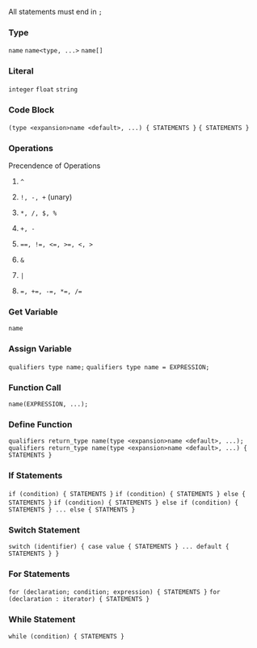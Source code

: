 All statements must end in `;`

### Type

`name`
`name<type, ...>`
`name[]`

### Literal

`integer`
`float`
`string`

### Code Block

`(type <expansion>name <default>, ...) { STATEMENTS }`
`{ STATEMENTS }`

### Operations

Precendence of Operations

1. `^`

2. `!, -, +` (unary)

3. `*, /, $, %`

4. `+, -`

5. `==, !=, <=, >=, <, >`

6. `&`

7. `|`

8. `=, +=, -=, *=, /=`

### Get Variable

`name`

### Assign Variable

`qualifiers type name;`
`qualifiers type name = EXPRESSION;`

### Function Call

`name(EXPRESSION, ...);`

### Define Function

`qualifiers return_type name(type <expansion>name <default>, ...);`
`qualifiers return_type name(type <expansion>name <default>, ...) { STATEMENTS }`

### If Statements

`if (condition) { STATEMENTS }`
`if (condition) { STATEMENTS } else { STATEMENTS }`
`if (condition) { STATEMENTS } else if (condition) { STATEMENTS } ... else { STATMENTS }`

### Switch Statement

`switch (identifier) { case value { STATEMENTS } ... default { STATEMENTS } }`

### For Statements

`for (declaration; condition; expression) { STATEMENTS }`
`for (declaration : iterator) { STATEMENTS }`

### While Statement

`while (condition) { STATEMENTS }`
